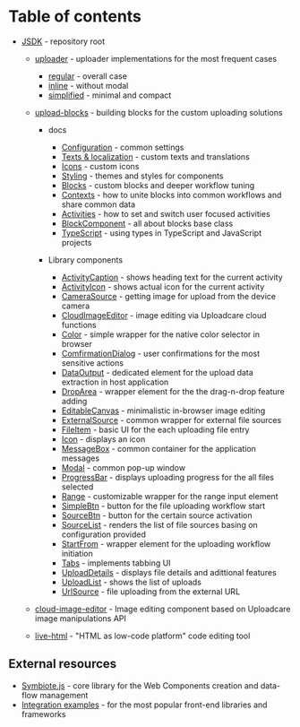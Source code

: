 # Table of contents

- [JSDK](./) - repository root
  
  - [uploader](./uploader/) - uploader implementations for the most frequent cases
    - [regular](./uploader/regular/) - overall case
    - [inline](./uploader/inline/) - without modal
    - [simplified](./uploader/simplified/) - minimal and compact
  
  - [upload-blocks](./upload-blocks/) - building blocks for the custom uploading solutions
    
    - docs
      - [Configuration](./upload-blocks/docs/configuration/) - common settings 
      - [Texts & localization](./upload-blocks/docs/texts/) - custom texts and translations
      - [Icons](./upload-blocks/docs/icons/) - custom icons
      - [Styling](./upload-blocks/docs/styling/) - themes and styles for components
      - [Blocks](./upload-blocks/docs/blocks/) - custom blocks and deeper workflow tuning
      - [Contexts](./upload-blocks/docs/contexts/) - how to unite blocks into common workflows and share common data
      - [Activities](./upload-blocks/docs/activities/) - how to set and switch user focused activities
      - [BlockComponent](./upload-blocks/docs/block-component/) - all about blocks base class
      - [TypeScript](./upload-blocks/docs/typescript/) - using types in TypeScript and JavaScript projects
    
    - Library components
      - [ActivityCaption](./upload-blocks/ActivityCaption/) - shows heading text for the current activity
      - [ActivityIcon](./upload-blocks/ActivityIcon/) - shows actual icon for the current activity
      - [CameraSource](./upload-blocks/CameraSource/) - getting image for upload from the device camera
      - [CloudImageEditor](./upload-blocks/CloudImageEditor/) - image editing via Uploadcare cloud functions
      - [Color](./upload-blocks/Color/) - simple wrapper for the native color selector in browser
      - [ComfirmationDialog](./upload-blocks/ConfirmationDialog/) - user confirmations for the most sensitive actions
      - [DataOutput](./upload-blocks/DataOutput/) - dedicated element for the upload data extraction in host application
      - [DropArea](./upload-blocks/DropArea/) - wrapper element for the the drag-n-drop feature adding
      - [EditableCanvas](./upload-blocks/EditableCanvas/) - minimalistic in-browser image editing
      - [ExternalSource](./upload-blocks/ExternalSource/) - common wrapper for external file sources
      - [FileItem](./upload-blocks/FileItem/) - basic UI for the each uploading file entry
      - [Icon](./upload-blocks/Icon/) - displays an icon
      - [MessageBox](./upload-blocks/MessageBox/) - common container for the application messages
      - [Modal](./upload-blocks/Modal/) - common pop-up window 
      - [ProgressBar](./upload-blocks/ProgressBar/) - displays uploading progress for the all files selected
      - [Range](./upload-blocks/Range/) - customizable wrapper for the range input element
      - [SimpleBtn](./upload-blocks/SimpleBtn/) - button for the file uploading workflow start
      - [SourceBtn](./upload-blocks/SourceBtn/) - button for the certain source activation
      - [SourceList](./upload-blocks/SourceList/) - renders the list of file sources basing on configuration provided
      - [StartFrom](./upload-blocks/StartFrom/) - wrapper element for the uploading workflow initiation
      - [Tabs](./upload-blocks/Tabs/) - implements tabbing UI
      - [UploadDetails](./upload-blocks/UploadDetails/) - displays file details and adittional features
      - [UploadList](./upload-blocks/UploadList/) - shows the list of uploads
      - [UrlSource](./upload-blocks/UrlSource/) - file uploading from the external URL
  - [cloud-image-editor]() - Image editing component based on Uploadcare image manipulations API
  - [live-html]() - "HTML as low-code platform" code editing tool

## External resources

* [Symbiote.js](https://github.com/symbiotejs/symbiote.js) - core library for the Web Components creation and data-flow management
* [Integration examples](https://github.com/uploadcare/upload-blocks-examples) - for the most popular front-end libraries and frameworks 
